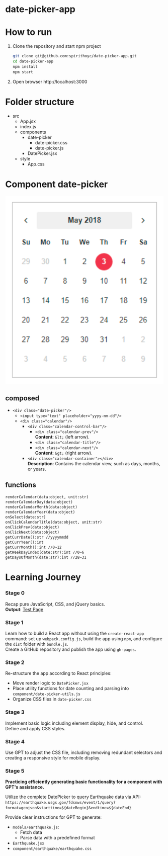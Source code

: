# date-picker-app

# How to run 
1. Clone the repository and start npm project
   ```bash
   git clone git@github.com:spirithoyc/date-picker-app.git
   cd date-picker-app
   npm install
   npm start
   ```
2. Open browser http://localhost:3000

# Folder structure

- src
    - App.jsx
    - index.js
    - components
        - date-picker
            - date-picker.css
            - date-picker.js
        - DatePicker.jsx
    - style
        - App.css


# Component date-picker
![alt text](image-1.png)
## composed
- `<div class="date-picker"/>`
  - `<input type="text" placeholder="yyyy-mm-dd"/>`
  - `<div class="calendar"/>`
    - `<div class="calendar-control-bar"/>`  
        - `<div class="calendar-prev"/>`  
        **Content**: `&lt;` (left arrow).
        - `<div class="calendar-title"/>`  
        - `<div class="calendar-next"/>`  
        **Content**: `&gt;` (right arrow).
    - `<div class="calendar-container"></div>`  
        **Description**: Contains the calendar view, such as days, months, or years.

## functions
```
renderCalendar(data:object, unit:str)
renderCalendarDay(data:object)
renderCalendarMonth(data:object)
renderCalendarYear(data:object)
onSelect(date:str)
onClickCalendarTitle(data:object, unit:str)
onClickPrev(data:object)
onClickNext(data:object)
getCurrDate():str //yyyymmdd
getCurrYear():int
getCurrMonth():int //0~12
getWeekDayIndex(date:str):int //0~6
getDaysOfMonth(date:str):int //28~31
```
# Learning Journey 

### Stage 0
Recap pure JavaScript, CSS, and jQuery basics.  
**Output**: [Test Page](https://spirithoyc.github.io/date-picker-app/test.html)

### Stage 1
Learn how to build a React app without using the `create-react-app` command: set up `webpack.config.js`, build the app using `npm`, and configure the `dist` folder with `bundle.js`.  
Create a GitHub repository and publish the app using `gh-pages`.

### Stage 2
Re-structure the app according to React principles:  
- Move render logic to `DatePicker.jsx`  
- Place utility functions for date counting and parsing into `component/date-picker-utils.js`  
- Organize CSS files in `date-picker.css`  

### Stage 3
Implement basic logic including element display, hide, and control.  
Define and apply CSS styles.

### Stage 4
Use GPT to adjust the CSS file, including removing redundant selectors and creating a responsive style for mobile display.

### Stage 5 
**Practicing efficiently generating basic functionality for a component with GPT's assistance.**

Utilize the complete DatePicker to query Earthquake data via API:  
`https://earthquake.usgs.gov/fdsnws/event/1/query?format=geojson&starttime=${dateBegin}&endtime=${dateEnd}`  

Provide clear instructions for GPT to generate:  
- `models/earthquake.js`:  
    - Fetch data  
    - Parse data with a predefined format  
- `Earthquake.jsx`  
- `component/earthquake/earthquake.css`  















